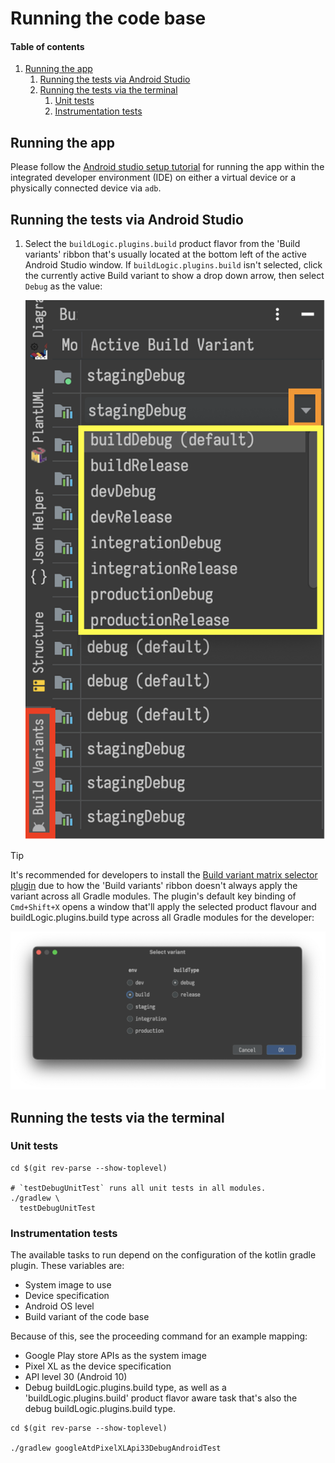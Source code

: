 # Running the code base

#### Table of contents

1. [Running the app](#running-the-app)
    1. [Running the tests via Android Studio](#running-the-tests-via-android-studio)
    2. [Running the tests via the terminal](#running-the-tests-via-the-terminal)
        1. [Unit tests](#unit-tests)
        2. [Instrumentation tests](#instrumentation-tests)

## Running the app

Please follow the [Android studio setup tutorial] for running the app within the integrated developer environment (IDE) on either a
virtual device or a physically connected device via `adb`.

## Running the tests via Android Studio

1. Select the `buildLogic.plugins.build` product flavor from the 'Build variants' ribbon that's usually located at the
   bottom left of the active Android Studio window. If `buildLogic.plugins.build` isn't selected, click the currently
   active Build variant to show a drop down arrow, then select `Debug` as the value:

   ![](../img/androidStudioSelectBuildVariants.png)

> [!Tip]
> It's recommended for developers to install the [Build variant matrix selector plugin] due to
how the 'Build variants' ribbon doesn't always apply the variant across all Gradle modules.
The plugin's default key binding of `Cmd+Shift+X` opens a window that'll apply the selected
product flavour and buildLogic.plugins.build type across all Gradle modules for the developer:

![](../img/androidStudioBuildVariantMatrixSelector.png)
   
## Running the tests via the terminal

### Unit tests

```shell
cd $(git rev-parse --show-toplevel)

# `testDebugUnitTest` runs all unit tests in all modules.
./gradlew \
  testDebugUnitTest 
```

### Instrumentation tests

The available tasks to run depend on the configuration of the kotlin gradle plugin. These variables
are:

* System image to use
* Device specification
* Android OS level
* Build variant of the code base

Because of this, see the proceeding command for an example mapping:

* Google Play store APIs as the system image
* Pixel XL as the device specification
* API level 30 (Android 10)
* Debug buildLogic.plugins.build type, as well as a 'buildLogic.plugins.build' product flavor aware task that's also the debug buildLogic.plugins.build type.

```shell
cd $(git rev-parse --show-toplevel)

./gradlew googleAtdPixelXLApi33DebugAndroidTest
```

[Android studio setup tutorial]: ./androidStudioSetup.md
[Build variant matrix selector plugin]: https://plugins.jetbrains.com/plugin/15632-build-variant-matrix-selector
